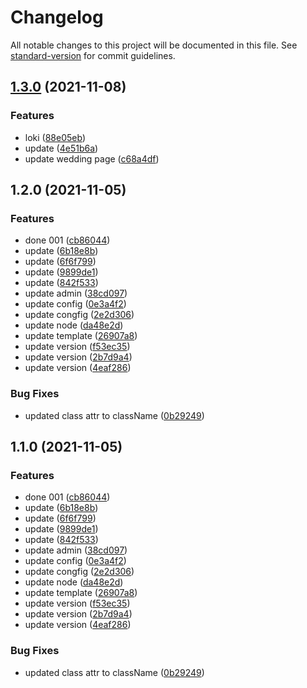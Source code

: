 # Changelog

All notable changes to this project will be documented in this file. See [standard-version](https://github.com/conventional-changelog/standard-version) for commit guidelines.

## [1.3.0](https://github.com/nguyenhero/nguyenloki/compare/v1.2.0...v1.3.0) (2021-11-08)


### Features

* loki ([88e05eb](https://github.com/nguyenhero/nguyenloki/commit/88e05eb127cfc20ed7c9bd3a82171513ef27726b))
* update ([4e51b6a](https://github.com/nguyenhero/nguyenloki/commit/4e51b6aac0155f69fa60c11a5311ca8b0c89df3a))
* update wedding page ([c68a4df](https://github.com/nguyenhero/nguyenloki/commit/c68a4dfbbc55dabf3e56ece58e519a02ef712786))

## 1.2.0 (2021-11-05)


### Features

* done 001 ([cb86044](https://github.com/nguyenhero/loki_nieu/commit/cb860449245cab2bdf3089311870b476a32b8c32))
* update ([6b18e8b](https://github.com/nguyenhero/loki_nieu/commit/6b18e8b5b5cc348ff1278a60a41ed578c0e741ce))
* update ([6f6f799](https://github.com/nguyenhero/loki_nieu/commit/6f6f79948b985b47f8cee698f8c4dd3da5cf93f4))
* update ([9899de1](https://github.com/nguyenhero/loki_nieu/commit/9899de1faf3cc68a31fed4732c797e61b3bfd173))
* update ([842f533](https://github.com/nguyenhero/loki_nieu/commit/842f533d116883491815d0243d8f45d8730c532f))
* update admin ([38cd097](https://github.com/nguyenhero/loki_nieu/commit/38cd09716411014fa5f4ad21a88f2c248b71a663))
* update config ([0e3a4f2](https://github.com/nguyenhero/loki_nieu/commit/0e3a4f23293deb73b5b4a973978b4b4231ff3c9d))
* update congfig ([2e2d306](https://github.com/nguyenhero/loki_nieu/commit/2e2d306ab8f08a5439810b4e4f5ff98e39e142f1))
* update node ([da48e2d](https://github.com/nguyenhero/loki_nieu/commit/da48e2d32612d6ec33d26f208be4f38c17acd10e))
* update template ([26907a8](https://github.com/nguyenhero/loki_nieu/commit/26907a88f7df38d5865f997255662755e38fc194))
* update version ([f53ec35](https://github.com/nguyenhero/loki_nieu/commit/f53ec352c04847b1786d88b63b6c6777a03fb9c2))
* update version ([2b7d9a4](https://github.com/nguyenhero/loki_nieu/commit/2b7d9a48c6824a727a11565beedd74ede13b3168))
* update version ([4eaf286](https://github.com/nguyenhero/loki_nieu/commit/4eaf28613122f29a945a4cc14a8be8daa3f630a9))


### Bug Fixes

* updated class attr to className ([0b29249](https://github.com/nguyenhero/loki_nieu/commit/0b292493a4500ce5c4a05a493e7028127d8ecbb8))

## 1.1.0 (2021-11-05)


### Features

* done 001 ([cb86044](https://github.com/nguyenhero/loki_nieu/commit/cb860449245cab2bdf3089311870b476a32b8c32))
* update ([6b18e8b](https://github.com/nguyenhero/loki_nieu/commit/6b18e8b5b5cc348ff1278a60a41ed578c0e741ce))
* update ([6f6f799](https://github.com/nguyenhero/loki_nieu/commit/6f6f79948b985b47f8cee698f8c4dd3da5cf93f4))
* update ([9899de1](https://github.com/nguyenhero/loki_nieu/commit/9899de1faf3cc68a31fed4732c797e61b3bfd173))
* update ([842f533](https://github.com/nguyenhero/loki_nieu/commit/842f533d116883491815d0243d8f45d8730c532f))
* update admin ([38cd097](https://github.com/nguyenhero/loki_nieu/commit/38cd09716411014fa5f4ad21a88f2c248b71a663))
* update config ([0e3a4f2](https://github.com/nguyenhero/loki_nieu/commit/0e3a4f23293deb73b5b4a973978b4b4231ff3c9d))
* update congfig ([2e2d306](https://github.com/nguyenhero/loki_nieu/commit/2e2d306ab8f08a5439810b4e4f5ff98e39e142f1))
* update node ([da48e2d](https://github.com/nguyenhero/loki_nieu/commit/da48e2d32612d6ec33d26f208be4f38c17acd10e))
* update template ([26907a8](https://github.com/nguyenhero/loki_nieu/commit/26907a88f7df38d5865f997255662755e38fc194))
* update version ([f53ec35](https://github.com/nguyenhero/loki_nieu/commit/f53ec352c04847b1786d88b63b6c6777a03fb9c2))
* update version ([2b7d9a4](https://github.com/nguyenhero/loki_nieu/commit/2b7d9a48c6824a727a11565beedd74ede13b3168))
* update version ([4eaf286](https://github.com/nguyenhero/loki_nieu/commit/4eaf28613122f29a945a4cc14a8be8daa3f630a9))


### Bug Fixes

* updated class attr to className ([0b29249](https://github.com/nguyenhero/loki_nieu/commit/0b292493a4500ce5c4a05a493e7028127d8ecbb8))
